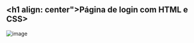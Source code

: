 ## <h1 align: center">Página de login com HTML e CSS></h1>

![image](https://github.com/user-attachments/assets/dbc68a8d-734c-4bed-bdbe-09b21abf3b13)
